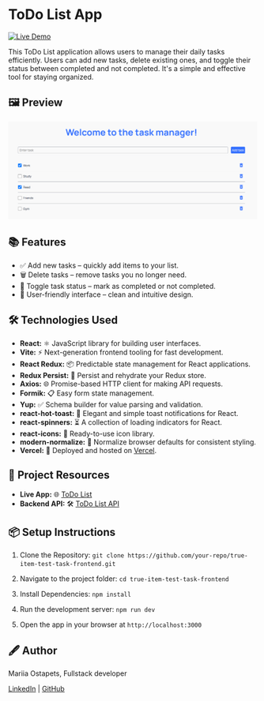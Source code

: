 # ToDo List App

[![Live Demo](https://img.shields.io/badge/Live%20Demo-Visit-brightgreen)](https://true-item-test-task-frontend.vercel.app/)

This ToDo List application allows users to manage their daily tasks efficiently.
Users can add new tasks, delete existing ones, and toggle their status between
completed and not completed. It's a simple and effective tool for staying
organized.

## 🖼️ Preview

![App Preview](./public/preview.png)

## 📚 Features

- ✅ Add new tasks – quickly add items to your list.
- 🗑️ Delete tasks – remove tasks you no longer need.
- 🔁 Toggle task status – mark as completed or not completed.
- 🎯 User-friendly interface – clean and intuitive design.

## 🛠️ Technologies Used

- **React:** ⚛️ JavaScript library for building user interfaces.
- **Vite:** ⚡ Next-generation frontend tooling for fast development.
- **React Redux:** 📦 Predictable state management for React applications.
- **Redux Persist:** 💾 Persist and rehydrate your Redux store.
- **Axios:** 🌐 Promise-based HTTP client for making API requests.
- **Formik:** 📋 Easy form state management.
- **Yup:** ✅ Schema builder for value parsing and validation.
- **react-hot-toast:** 🍞 Elegant and simple toast notifications for React.
- **react-spinners:** ⏳ A collection of loading indicators for React.
- **react-icons:** 🎨 Ready-to-use icon library.
- **modern-normalize:** 🧼 Normalize browser defaults for consistent styling.
- **Vercel:** 🚀 Deployed and hosted on [Vercel](https://vercel.com/).

## 🔗 Project Resources

- **Live App:** 🌐 [ToDo List](https://true-item-test-task-frontend.vercel.app/)
- **Backend API:** 🛠️
  [ToDo List API](https://true-item-test-task-backend.onrender.com/)

## 📦 Setup Instructions

1. Clone the Repository:
   `git clone https://github.com/your-repo/true-item-test-task-frontend.git`

2. Navigate to the project folder: `cd true-item-test-task-frontend`

3. Install Dependencies: `npm install`

4. Run the development server: `npm run dev`

5. Open the app in your browser at `http://localhost:3000`

## 🖋️ Author

Mariia Ostapets, Fullstack developer

[LinkedIn](https://www.linkedin.com/in/mariia-ostapets/) |
[GitHub](https://github.com/Mariia-Ostapets)
